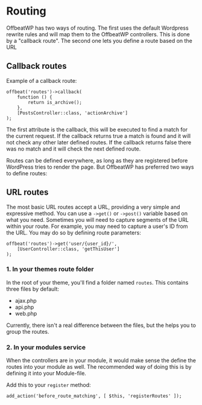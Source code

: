 # Routing

OffbeatWP has two ways of routing. The first uses the default Wordpress rewrite rules and will map them to the OffbeatWP controllers.
This is done by a "callback route". The second one lets you define a route based on the URL


## Callback routes

Example of a callback route:

```
offbeat('routes')->callback( 
    function () {
        return is_archive();
    },
    [PostsController::class, 'actionArchive']
);
```

The first attribute is the callback, this will be executed to find a match for the current request. If the callback returns true a match is found and it will not check any other later defined routes. If the callback returns false there was no match and it will check the next defined route. 

Routes can be defined everywhere, as long as they are registered before WordPress tries to render the page. But OffbeatWP has preferred two ways to define routes:

## URL routes

The most basic URL routes accept a URL, providing a very simple and expressive method. 
You can use a `->get()` or `->post()` variable based on what you need.
Sometimes you will need to capture segments of the URL within your route. For example, you may need to capture a user's ID from the URL. You may do so by defining route parameters:

```
offbeat('routes')->get('user/{user_id}/',
    [UserController::class, 'getThisUser']
);
```


### 1. In your themes route folder

In the root of your theme, you'll find a folder named `routes`. This contains three files by default:
- ajax.php
- api.php
- web.php

Currently, there isn't a real difference between the files, but the helps you to group the routes.

### 2. In your modules service

When the controllers are in your module, it would make sense the define the routes into your module as well. The recommended way of doing this is by defining it into your Module-file. 

Add this to your `register` method:

```
add_action('before_route_matching', [ $this, 'registerRoutes' ]);
```

